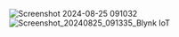 ![Screenshot 2024-08-25 091032](https://github.com/user-attachments/assets/62f32a88-3c49-42c1-9cc4-551fd9ec9f17)
![Screenshot_20240825_091335_Blynk IoT](https://github.com/user-attachments/assets/d0fed58f-6f9b-41d4-b268-b775cbb2cc1d)
